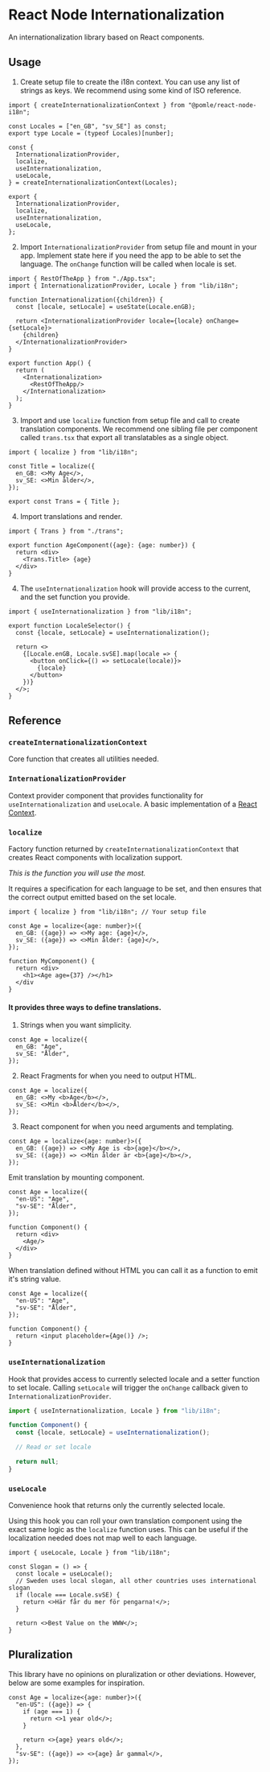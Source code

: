 # React Node Internationalization

An internationalization library based on React components.

## Usage

1. Create setup file to create the i18n context. You can use any list of strings as keys. We recommend using some kind of ISO reference.

```tsx
import { createInternationalizationContext } from "@pomle/react-node-i18n";

const Locales = ["en_GB", "sv_SE"] as const;
export type Locale = (typeof Locales)[nunber];

const {
  InternationalizationProvider,
  localize,
  useInternationalization,
  useLocale,
} = createInternationalizationContext(Locales);

export {
  InternationalizationProvider,
  localize,
  useInternationalization,
  useLocale,
};
```
   
2. Import `InternationalizationProvider` from setup file and mount in your app. Implement state here if you need the app to be able to set the language. The `onChange` function will be called when locale is set.

```tsx
import { RestOfTheApp } from "./App.tsx";
import { InternationalizationProvider, Locale } from "lib/i18n";

function Internationalization({children}) {
  const [locale, setLocale] = useState(Locale.enGB);

  return <InternationalizationProvider locale={locale} onChange={setLocale}>
    {children}
  </InternationalizationProvider>
}

export function App() {
  return (
    <Internationalization>
      <RestOfTheApp/>
    </Internationalization>
  );
}
```

3. Import and use `localize` function from setup file and call to create translation components. We recommend one sibling file per component called `trans.tsx` that export all translatables as a single object.

```tsx
import { localize } from "lib/i18n";

const Title = localize({
  en_GB: <>My Age</>,
  sv_SE: <>Min ålder</>,
});

export const Trans = { Title };
```

4. Import translations and render.

```tsx
import { Trans } from "./trans";

export function AgeComponent({age}: {age: number}) {
  return <div>
    <Trans.Title> {age}
  </div>
}
```

4. The `useInternationalization` hook will provide access to the current, and the set function you provide.

```tsx
import { useInternationalization } from "lib/i18n";

export function LocaleSelector() {
  const {locale, setLocale} = useInternationalization();

  return <>
    {[Locale.enGB, Locale.svSE].map(locale => {
      <button onClick={() => setLocale(locale)}>
        {locale}
      </button>
    })}
  </>;
}
```

## Reference

### `createInternationalizationContext`

Core function that creates all utilities needed.


### `InternationalizationProvider`

Context provider component that provides functionality for `useInternationalization` and `useLocale`. A basic implementation of a [React Context](https://react.dev/learn/passing-data-deeply-with-context).


### `localize`

Factory function returned by `createInternationalizationContext` that creates React components with localization support.

*This is the function you will use the most.* 

It requires a specification for each language to be set, and then ensures that the correct output emitted based on the set locale.

```tsx
import { localize } from "lib/i18n"; // Your setup file

const Age = localize<{age: number}>({
  en_GB: ({age}) => <>My age: {age}</>,
  sv_SE: ({age}) => <>Min ålder: {age}</>,
});

function MyComponent() {
  return <div>
    <h1><Age age={37} /></h1>
  </div
}
```

#### It provides three ways to define translations.

1. Strings when you want simplicity.
   
```tsx
const Age = localize({
  en_GB: "Age",
  sv_SE: "Ålder",
});
```

2. React Fragments for when you need to output HTML.
   
```tsx
const Age = localize({
  en_GB: <>My <b>Age</b></>,
  sv_SE: <>Min <b>Ålder</b></>,
});
```

3. React component for when you need arguments and templating.
   
```tsx
const Age = localize<{age: number}>({
  en_GB: ({age}) => <>My Age is <b>{age}</b></>,
  sv_SE: ({age}) => <>Min ålder är <b>{age}</b></>,
});
```

Emit translation by mounting component.

```tsx
const Age = localize({
  "en-US": "Age",
  "sv-SE": "Ålder",
});

function Component() {
  return <div>
    <Age/>
  </div>
}
```

When translation defined without HTML you can call it as a function to emit it's string value.

```tsx
const Age = localize({
  "en-US": "Age",
  "sv-SE": "Ålder",
});

function Component() {
  return <input placeholder={Age()} />;
}
```


### `useInternationalization`

Hook that provides access to currently selected locale and a setter function to set locale. Calling `setLocale` will trigger the `onChange` callback given to `InternationalizationProvider`.

```ts
import { useInternationalization, Locale } from "lib/i18n";

function Component() {
  const {locale, setLocale} = useInternationalization();

  // Read or set locale

  return null;
}
```

### `useLocale`

Convenience hook that returns only the currently selected locale.

Using this hook you can roll your own translation component using the exact same logic as the `localize` function uses. This can be useful if the localization needed does not map well to each language.

```tsx
import { useLocale, Locale } from "lib/i18n";

const Slogan = () => {
  const locale = useLocale();
  // Sweden uses local slogan, all other countries uses international slogan
  if (locale === Locale.svSE) {
    return <>Här får du mer för pengarna!</>;
  }

  return <>Best Value on the WWW</>;
}
```


## Pluralization

This library have no opinions on pluralization or other deviations. However, below are some examples for inspiration.

```tsx
const Age = localize<{age: number}>({
  "en-US": ({age}) => {
    if (age === 1) {
      return <>1 year old</>;
    }

    return <>{age} years old</>;
  },
  "sv-SE": ({age}) => <>{age} år gammal</>,
});
```
